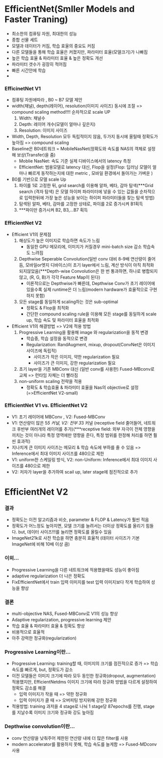 # EfficientNet(Smller Models and Faster Traning)
- 최소한의 컴퓨팅 자원, 최대한의 성능
- 종합 선물 세트
- 모델과 데이터가 커짐, 학습 효울의 중요도 커짐
- 다른 모델들을 통해 학습 효율은 커졌지만, 파라미터 효율(모델크기)가 나빠짐
- 높은 학습 효율 & 파라미터 효율 & 높은 정확도 개선
- 파라미터 갯수가 굉장히 적어짐
- 빠른 시간안에 학습
- 
### EfficinetNet V1
- 컴퓨팅 자원에따라 , B0 ~ B7 모델 제안
- width(채널), depth(레이어), resolution(이미지 사이즈) 동시에 조절 => compound scaling method!!!! 순차적으로 scale UP
  1. Width: 채널수
  2. Depth: 레이어 개수(모델이 얼마나 깊은지)
  3. Resolution: 이미지 사이즈
- Width, Depth, Resolution 모두 독립적이지 않음, 두가지 동시에 올릴때 정확도가 높아짐 => compound scaling
- Baseline은 B0네트워크 = MobileNasNet(정확도와 속도를 NAS의 객체로 설정해 보상(Transfer)을 줌)
  - Moblie NasNet: 속도 기준 실제 디바이스에서의 latency 측정
  - EfficientNet: 범용모델로 latency 대신, Flop을 설정(Flop: 딥러닝 모델이 얼마나 빠르게 동작하는지에 대한 metric , 모바일 환경에서 돌아가는 가벼운 )
- B0를 기반으로 모델 scale Up
  1. 파이를 1로 고정한 뒤, grid search를 이용해 알파, 베타, 감마 탐색(***Grid search (격자 탐색) 은 모델 하이퍼 파라미터에 넣을 수 있는 값들을 순차적으로 입력한뒤에 가장 높은 성능을 보이는 하이퍼 파라미터들을 찾는 탐색 방법)
  2. 탐섹된 알파, 베타, 감마를 고정한 상테로, 파이를 2로 증가시켜 B1획득
  3. ***파이만 증가시켜 B2, B3,...B7 획득

### EfficientNet V2
- Efficient V1의 문제점
  1. 해상도가 높은 이미지로 학습하면 속도가 느림
      - 동일한 GPU 메모리에, 이미지가 커질경우 mini-batch size 감소 학습속도 느려짐
  2. Depthwise Seperable Convolution(일반 conv 대비 8-9배 연산량이 줄어듬, 모바일or엣지 디바이스)이 초기 layer에서 느림, 계산 방식이 아직 최적화 되지않았음(***Depth-wise Convolution은 한 번 통과하면, 하나로 병합되지 않고, (R, G, B)가 각각 Feature Map이 된다)
     - 이론적으로는 Depthwise가 빠른데, Depthwise Conv가 초기 레이어에 있을수록 실제 runtime은 더 느림(modern hardware가 효율적으로 구현하지 못함)
  3. 모든 stage를 동일하게 scaling하는 것은 sub-optimal
     - 정확도 & Flop을 최적화
     - 간단한 compound scaling rule을 이용해 모든 stage를 동일하게 scale up, 학습 속도 및 파라미터 효율을 최적화
- Efficient V1의 해결방법 => V2에 적용 방법
  1. Progressive Learning을 활용해 image 와 regularization을 동적 변경
     - 학습중, 학습 설정을 동적으로 변경
     - Regularization: RandAugment, mixup, dropout(ConvNet은 이미지 사이즈에 독립적)
       - 사이즈가 작은 이미지, 약한 regularization 필요
       - 사이즈가 큰 이미지, 강한 regularization 필요
  2. 초기 layer을 기존 MBConv 대신 (일반 conv를 사용한) Fused-MBconv로 교체 => 런타임 자체는 더 빨라짐
  3. non-uniform scaling 전략을 적용
     - 정확도 & 학습효율 & 파라미터 효율을 Nas의 objective로 설정(=>EfficientNet V2-small) 

### EfficientNet V1 vs. EfficientNet V2
  - V1: 초기 레이어에 MBConv , V2: Fused-MBConv
  - V1: 연산량이 많은 5*5 커널, V2:  전부 3*3 커널 (receptive field 줄어들어, 네트워크 후반부 여러개의 레이어를 추가)(***receptive field: 외부 자극이 전체 영향을 끼치는 것이 아니라 특정 영역에만 영향을 준다,  특정 범위를 한정해 처리를 하면 훨씬 효과적)
  - 지나치게 큰 이미지 사이즈는 메모리 & 학습 속도에 부하를 줄 수 있음 => Inference에서 최대 이미지 사이즈를 480으로 제한
  - V1: uniform한 스케일링 방식, V2: non-Uniform: Inference에서 최대 이미지 사이즈를 480으로 제한
  - V2: 저자가 layer을 추가하여 scail up, later stage에 점진적으로 추가

# EfficientNet V2
### 결과
- 정확도는 이전 알고리즘과 비슷, parameter & FLOP & Latency가 훨씬 적음
- 정확도가 어느정도 높아지면, 모델 크기를 늘려서는 더이상 정확도를 올리기 힘들다. but, 데이터 사이즈!!!를 늘리면 정확도를 올릴수 있음
- ImageNet21k로 사전 학습을 하면 충분히 효율적 (데이터 사이즈가 기본 ImageNet에 비해 10배 이상 큼)

### 이외...
- Progressive Learning을 다른 네트워크에 적용했을때도 성능이 좋아짐
- adaptive regularization 더 나은 정확도
- FixEfficientNet에서 train 입력 이미지를 test 입력 이미지보다 작게 학습하여 성능을 향상

### 결론
- multi-objective NAS, Fused-MBConv로 V1의 성능 향상
- Adaptive regularization, progressive learning 제안
- 학습 효율 & 파라미터 효율 & 정확도 향상
- 비용적으로 효율적
- 아주 강력한 정규화(regularization)

### Progressive Learning이란...
- Progressive Learning: training할 때, 이미지의 크기를 점진적으로 증가 => 학습 속도를 빠르게, but, 정확도가 감소
- 이전 모델들은 이미지 크기에 따라 모두 동인한 정규화(dropout, augmentation)적용했지만, EfficientNetdms 이미지 크기에 따라 정규화 방법을 다르게 설정하여 정확도 감소를 해결
  - 입력 이미지가 작을 때 => 약한 정규화
  - 입력 이미지가 클 때 => 오버피팅 방지위해 강한 정규화
- 적용방법: training 과저을 4 stage로 나눠 1 stage당 87epochs를 진행, stage를 지날수록 이미지 크기와 정규화 강도 높아짐

### Depthwise convolution이란...
- conv 연산량을 낮춰주어 제한된 연산량 내에 더 많은 filter를 사용
- modern accelerator를 활용하지 못해, 학습 속도를 늘게함 => Fused-MDconv사용

